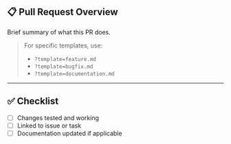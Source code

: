 ## 📋 Pull Request Overview

Brief summary of what this PR does.

> For specific templates, use:
>
> - `?template=feature.md`
> - `?template=bugfix.md`
> - `?template=documentation.md`

---

## ✅ Checklist

- [ ] Changes tested and working
- [ ] Linked to issue or task
- [ ] Documentation updated if applicable
